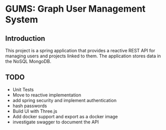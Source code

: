 # GUMS: Graph User Management System

## Introduction
This project is a spring application that provides a reactive REST API for managing users and projects linked to them.
The application stores data in the NoSQL MongoDB.

## TODO
- Unit Tests
- Move to reactive implementation
- add spring security and implement authentication
- hash passwords
- Build UI with Three.js
- Add docker support and export as a docker image
- investigate swagger to document the API